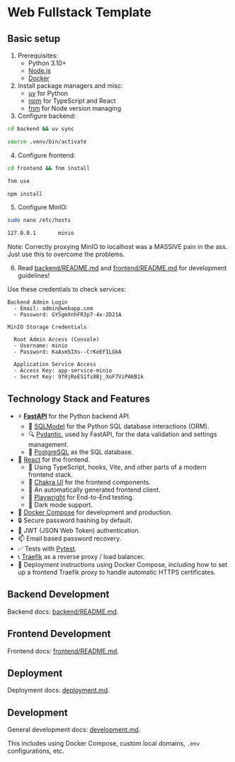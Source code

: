 # Web Fullstack Template

## Basic setup

1. Prerequisites:
    - Python 3.10+
    - [Node.js](https://docs.npmjs.com/downloading-and-installing-node-js-and-npm)
    - [Docker](https://docs.docker.com/engine/install/)
2. Install package managers and misc:
    - [uv](https://docs.astral.sh/uv/getting-started/installation/) for Python
    - [npm](https://docs.npmjs.com/downloading-and-installing-node-js-and-npm) for TypeScript and React
    - [fnm](https://github.com/Schniz/fnm#installation) for Node version managing
3. Configure backend:

```bash
cd backend && uv sync
```

```bash
source .venv/bin/activate
```

4. Configure frontend:

```bash
cd frontend && fnm install
```

```bash
fnm use
```

```bash
npm install
```

5. Configure MinIO:

```bash
sudo nano /etc/hosts
```

```txt
127.0.0.1       minio
```

Note: Correctly proxying MinIO to localhost was a MASSIVE pain in the ass. Just use this to overcome the problems.

6. Read [backend/README.md](./backend/README.md) and [frontend/README.md](./frontend/README.md) for development guidelines!

Use these credentials to check services:

```
Backend Admin Login
  - Email: admin@webapp.com
  - Password: GYSgmXnhFR3p7-4x-2D21A

MinIO Storage Credentials

  Root Admin Access (Console)
  - Username: minio
  - Password: KaAsm5IXs--CrKeEFILGkA

  Application Service Access
  - Access Key: app-service-minio
  - Secret Key: 9f0jReES1fs8Bj_XoF7ViPAKB1k

```

## Technology Stack and Features

- ⚡ [**FastAPI**](https://fastapi.tiangolo.com) for the Python backend API.
    - 🧰 [SQLModel](https://sqlmodel.tiangolo.com) for the Python SQL database interactions (ORM).
    - 🔍 [Pydantic](https://docs.pydantic.dev), used by FastAPI, for the data validation and settings management.
    - 💾 [PostgreSQL](https://www.postgresql.org) as the SQL database.
- 🚀 [React](https://react.dev) for the frontend.
    - 💃 Using TypeScript, hooks, Vite, and other parts of a modern frontend stack.
    - 🎨 [Chakra UI](https://chakra-ui.com) for the frontend components.
    - 🤖 An automatically generated frontend client.
    - 🧪 [Playwright](https://playwright.dev) for End-to-End testing.
    - 🦇 Dark mode support.
- 🐋 [Docker Compose](https://www.docker.com) for development and production.
- 🔒 Secure password hashing by default.
- 🔑 JWT (JSON Web Token) authentication.
- 📫 Email based password recovery.
- ✅ Tests with [Pytest](https://pytest.org).
- 📞 [Traefik](https://traefik.io) as a reverse proxy / load balancer.
- 🚢 Deployment instructions using Docker Compose, including how to set up a frontend Traefik proxy to handle automatic HTTPS certificates.

## Backend Development

Backend docs: [backend/README.md](./backend/README.md).

## Frontend Development

Frontend docs: [frontend/README.md](./frontend/README.md).

## Deployment

Deployment docs: [deployment.md](./deployment.md).

## Development

General development docs: [development.md](./development.md).

This includes using Docker Compose, custom local domains, `.env` configurations, etc.
